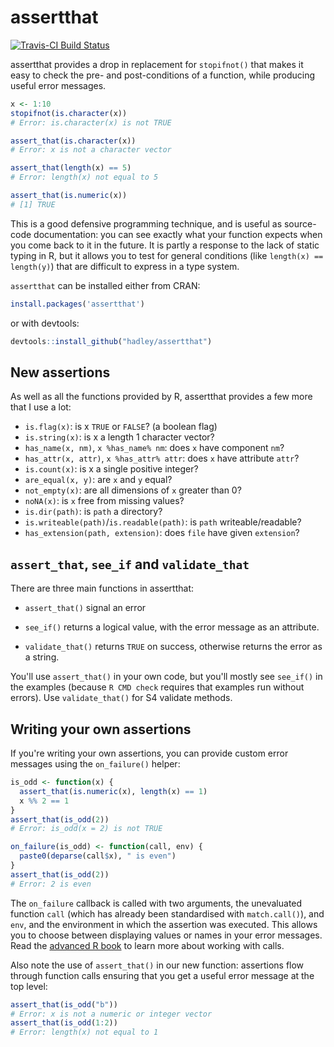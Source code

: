 # assertthat

[![Travis-CI Build Status](https://travis-ci.org/hadley/assertthat.svg?branch=master)](https://travis-ci.org/hadley/assertthat)

assertthat provides a drop in replacement for `stopifnot()` that makes it easy to check the pre- and post-conditions of a function, while producing useful error messages.  

```R
x <- 1:10
stopifnot(is.character(x))
# Error: is.character(x) is not TRUE

assert_that(is.character(x))
# Error: x is not a character vector

assert_that(length(x) == 5)
# Error: length(x) not equal to 5

assert_that(is.numeric(x))
# [1] TRUE
```

This is a good defensive programming technique, and is useful as source-code documentation: you can see exactly what your function expects when you come back to it in the future.  It is partly a response to the lack of static typing in R, but it allows you to test for general conditions (like `length(x) == length(y)`) that are difficult to express in a type system.

`assertthat` can be installed either from CRAN: 

```R
install.packages('assertthat')
```

or with devtools:

```R
devtools::install_github("hadley/assertthat")
```

## New assertions

As well as all the functions provided by R, assertthat provides a few more that I use a lot:

* `is.flag(x)`: is x `TRUE` or `FALSE`? (a boolean flag)
* `is.string(x)`: is x a length 1 character vector?
* `has_name(x, nm)`, `x %has_name% nm`: does `x` have component `nm`?
* `has_attr(x, attr)`, `x %has_attr% attr`: does `x` have attribute `attr`?
* `is.count(x)`: is x a single positive integer?
* `are_equal(x, y)`: are `x` and `y` equal?
* `not_empty(x)`: are all dimensions of `x` greater than 0?
* `noNA(x)`: is `x` free from missing values?
* `is.dir(path)`: is `path` a directory?
* `is.writeable(path)`/`is.readable(path)`: is `path` writeable/readable?
* `has_extension(path, extension)`: does `file` have given `extension`?

## `assert_that`, `see_if` and `validate_that`

There are three main functions in assertthat: 

* `assert_that()` signal an error

* `see_if()` returns a logical value, with the error message as an attribute.

* `validate_that()` returns `TRUE` on success, otherwise returns the error as
  a string.

You'll use `assert_that()` in your own code, but you'll mostly see `see_if()` in the examples (because `R CMD check` requires that examples run without errors). Use `validate_that()` for S4 validate methods.

## Writing your own assertions

If you're writing your own assertions, you can provide custom error messages using the `on_failure()` helper:

```R
is_odd <- function(x) {
  assert_that(is.numeric(x), length(x) == 1)
  x %% 2 == 1
}
assert_that(is_odd(2))
# Error: is_odd(x = 2) is not TRUE

on_failure(is_odd) <- function(call, env) {
  paste0(deparse(call$x), " is even")
}
assert_that(is_odd(2))
# Error: 2 is even
```

The `on_failure` callback is called with two arguments, the unevaluated function `call`  (which has already been standardised with `match.call()`), and `env`, and the environment in which the assertion was executed. This allows you to choose between displaying values or names in your error messages. Read the [advanced R book](http://adv-r.had.co.nz/Expressions.html) to learn more about working with calls.

Also note the use of `assert_that()` in our new function: assertions flow through function calls ensuring that you get a useful error message at the top level:

```R
assert_that(is_odd("b"))
# Error: x is not a numeric or integer vector
assert_that(is_odd(1:2))
# Error: length(x) not equal to 1
```
